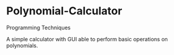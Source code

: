 # Polynomial-Calculator
Programming Techniques

A simple calculator with GUI able to perform basic operations on polynomials.
